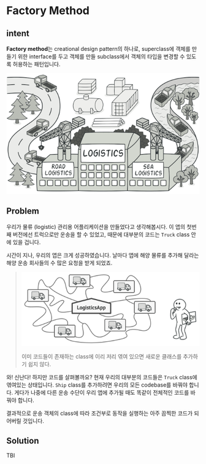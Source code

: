 # Factory Method

## intent
**Factory method**는 creational design pattern의 하나로, superclass에 객체를 만들기 위한 interface를 두고 객체를 만들 subclass에서 객체의 타입을 변경할 수 있도록 허용하는 패턴입니다.

![포토샵이 없어 수정을 못하겠어!](../../assets/factory_method/factory-method-en.png)

## Problem
우리가 물류 (logistic) 관리용 어플리케이션을 만들었다고 생각해봅시다.
이 앱의 첫번째 버전에선 트럭으로만 운송을 할 수 있었고, 때문에 대부분의 코드는 `Truck` class 안에 있을 겁니다.

시간이 지나, 우리의 앱은 크게 성공하였습니다.
날마다 앱에 해양 물류를 추가해 달라는 해양 운송 회사들의 수 많은 요청을 받게 되었죠.

> ![성공해버린 나](../../assets/factory_method/problem1-en.png)
>
> 이미 코드들이 존재하는 class에 이리 저리 엮여 있으면 새로운 클래스를 추가하기 쉽지 않다.


와! 신난다! 하지만 코드를 살펴볼까요? 현재 우리의 대부분의 코드들은 `Truck` class에 엮여있는 상태입니다. `Ship` class를 추가하려면 우리의 모든 codebase를 바꿔야 합니다.
게다가 나중에 다른 운송 수단이 우리 앱에 추가될 때도 똑같이 전체적인 코드를 바꿔야 합니다.

결과적으로 운송 객체의 class에 따라 조건부로 동작을 실행하는 아주 끔찍한 코드가 되어버릴 것입니다.

## Solution
TBI

